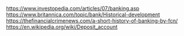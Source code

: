 <https://www.investopedia.com/articles/07/banking.asp>
<https://www.britannica.com/topic/bank/Historical-development>
<https://thefinancialcrimenews.com/a-short-history-of-banking-by-fcn/>
<https://en.wikipedia.org/wiki/Deposit_account>

